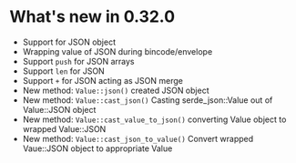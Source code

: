 # What's new in 0.32.0

* Support for JSON object
* Wrapping value of JSON during bincode/envelope
* Support ```push``` for JSON arrays
* Support ```len``` for JSON
* Support ```+``` for JSON acting as JSON merge
* New method: ```Value::json()``` created JSON object
* New method: ```Value::cast_json()``` Casting serde_json::Value out of Value::JSON object
* New method: ```Value::cast_value_to_json()``` converting Value object to wrapped Value::JSON
* New method: ```Value::cast_json_to_value()``` Convert wrapped Vaue::JSON object to appropriate Value
